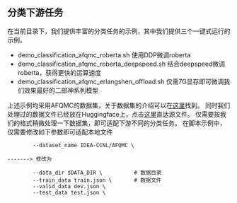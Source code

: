 ## 分类下游任务

在当前目录下，我们提供丰富的分类任务的示例，其中我们提供三个一键式运行的示例。

- demo_classification_afqmc_roberta.sh              使用DDP微调roberta
- demo_classification_afqmc_roberta_deepspeed.sh    结合deepspeed微调roberta，获得更快的运算速度
- demo_classification_afqmc_erlangshen_offload.sh   仅需7G显存即可微调我们效果最好的二郎神系列模型

上述示例均采用AFQMC的数据集，关于数据集的介绍可以在[这里](https://www.cluebenchmarks.com/introduce.html)找到。
同时我们处理过的数据文件已经放在Huggingface上，点击[这里](https://huggingface.co/datasets/IDEA-CCNL/AFQMC)直达源文件。
仅需要按我们的格式稍微处理一下数据集，即可适配下游不同的分类任务。
在脚本示例中，仅需要修改如下参数即可适配本地文件
```
        --dataset_name IDEA-CCNL/AFQMC \

-------> 修改为

        --data_dir $DATA_DIR \          # 数据目录
        --train_data train.json \       # 数据文件
        --valid_data dev.json \
        --test_data test.json \

```